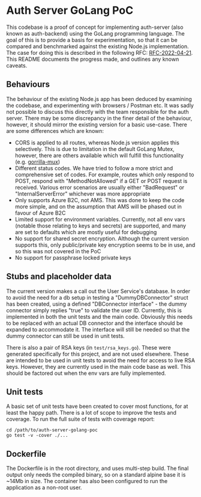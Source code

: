 # Auth Server GoLang PoC
This codebase is a proof of concept for implementing auth-server (also known as auth-backend) using the GoLang programming language. The goal of this is to provide a basis for experimentation, so that it can be compared and benchmarked against the existing Node.js implementation. The case for doing this is described in the following RFC: [RFC-2022-04-21](https://calmisland.atlassian.net/wiki/spaces/ARCH/pages/2653356155/RFC-2022-04-21). This README documents the progress made, and outlines any known caveats.

## Behaviours
The behaviour of the existing Node.js app has been deduced by examining the codebase, and experimenting with browsers / Postman etc. It was sadly not possible to discuss this directly with the team responsible for the auth server. There may be some discrepancy in the finer detail of the behaviour, however, it should mirror the existing version for a basic use-case. There are some differences which are known:
- CORS is applied to all routes, whereas Node.js version applies this selectively. This is due to limitation in the default GoLang Mutex, however, there are others available which will fulfill this functionality (e.g. [gorrilla-mux](https://github.com/gorilla/mux))
- Different status codes. We have tried to follow a more strict and comprehensive set of codes. For example, routes which only respond to POST, respond with "MethodNotAllowed" if a GET or POST request is received. Various error scenarios are usually either "BadRequest" or "InternalServerError" whichever was more appropriate
- Only supports Azure B2C, not AMS. This was done to keep the code more simple, and on the assumption that AMS will be phased out in favour of Azure B2C
- Limited support for environment variables. Currently, not all env vars (notable those relating to keys and secrets) are supported, and many are set to defaults which are mostly useful for debugging
- No support for shared secret encryption. Although the current version supports this, only public/private key encryption seems to be in use, and so this was not covered in the PoC
- No support for passphrase locked private keys

## Stubs and placeholder data
The current version makes a call out the User Service's database. In order to avoid the need for a db setup in testing a "DummyDBConnector" struct has been created, using a defined "DBConnector interface" - the dummy connector simply replies "true" to validate the user ID. Currently, this is implemented in both the unit tests and the main code. Obviously this needs to be replaced with an actual DB connector and the interface should be expanded to accommodate it. The interface will still be needed so that the dummy connector can still be used in unit tests.

There is also a pair of RSA keys (in `test/rsa_keys.go`). These were generated specifically for this project, and are not used elsewhere. These are intended to be used in unit tests to avoid the need for access to live RSA keys. However, they are currently used in the main code base as well. This should be factored out when the env vars are fully implemented.

## Unit tests
A basic set of unit tests have been created to cover most functions, for at least the happy path. There is a lot of scope to improve the tests and coverage.  To run the full suite of tests with coverage report:
```
cd /path/to/auth-server-golang-poc
go test -v -cover ./...
```

## Dockerfile
The Dockerfile is in the root directory, and uses multi-step build. The final output only needs the compiled binary, so on a standard alpine base it is ~14Mb in size. The container has also been configured to run the application as a non-root user.